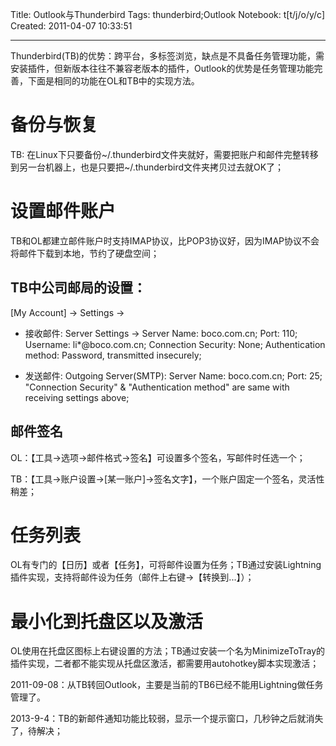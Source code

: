 Title: Outlook与Thunderbird
Tags: thunderbird;Outlook
Notebook: t[t/j/o/y/c]
Created: 2011-04-07 10:33:51

------

Thunderbird(TB)的优势：跨平台，多标签浏览，缺点是不具备任务管理功能，需安装插件，但新版本往往不兼容老版本的插件，Outlook的优势是任务管理功能完善，下面是相同的功能在OL和TB中的实现方法。

# 备份与恢复

TB: 在Linux下只要备份~/.thunderbird文件夹就好，需要把账户和邮件完整转移到另一台机器上，也是只要把~/.thunderbird文件夹拷贝过去就OK了；

# 设置邮件账户

TB和OL都建立邮件账户时支持IMAP协议，比POP3协议好，因为IMAP协议不会将邮件下载到本地，节约了硬盘空间；

## TB中公司邮局的设置：

[My Account] -> Settings ->

* 接收邮件: Server Settings -> Server Name: boco.com.cn; Port: 110; Username: li*@boco.com.cn; Connection Security: None; Authentication method: Password, transmitted insecurely;

* 发送邮件: Outgoing Server(SMTP): Server Name: boco.com.cn; Port: 25; "Connection Security" & "Authentication method" are same with receiving settings above;

## 邮件签名

OL：【工具->选项->邮件格式->签名】可设置多个签名，写邮件时任选一个；

TB：【工具->账户设置->[某一账户]->签名文字】，一个账户固定一个签名，灵活性稍差；

# 任务列表

OL有专门的【日历】或者【任务】，可将邮件设置为任务；TB通过安装Lightning插件实现，支持将邮件设为任务（邮件上右键->【转换到...】）；

# 最小化到托盘区以及激活 

OL使用在托盘区图标上右键设置的方法；TB通过安装一个名为MinimizeToTray的插件实现，二者都不能实现从托盘区激活，都需要用autohotkey脚本实现激活； 

2011-09-08：从TB转回Outlook，主要是当前的TB6已经不能用Lightning做任务管理了。 

2013-9-4：TB的新邮件通知功能比较弱，显示一个提示窗口，几秒钟之后就消失了，待解决；
